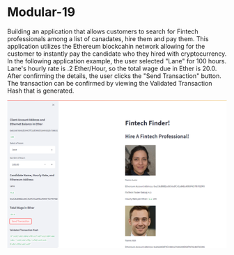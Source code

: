 # Modular-19

Building an application that allows customers to search for Fintech professionals among a list of canadates, hire them and pay them. This application utilizes the Ethereum blockcahin network allowing for the customer to instantly pay the candidate who they hired with cryptocurrency.
In the following application example, the user selected "Lane" for 100 hours. Lane's hourly rate is .2 Ether/Hour, so the total wage due in Ether is 20.0. After confirming the details, the user clicks the "Send Transaction" button. The transaction can be confirmed by viewing the Validated Transaction Hash that is generated.

![Blockchain Wallets](https://github.com/SoukP1/Modular-19/blob/main/Blockchain%20Wallets/Images/191.PNG)
